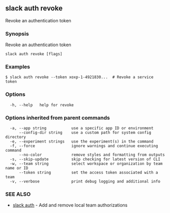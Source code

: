 ## slack auth revoke

Revoke an authentication token

### Synopsis

Revoke an authentication token

```
slack auth revoke [flags]
```

### Examples

```
$ slack auth revoke --token xoxp-1-4921830...  # Revoke a service token
```

### Options

```
  -h, --help   help for revoke
```

### Options inherited from parent commands

```
  -a, --app string           use a specific app ID or environment
      --config-dir string    use a custom path for system config directory
  -e, --experiment strings   use the experiment(s) in the command
  -f, --force                ignore warnings and continue executing command
      --no-color             remove styles and formatting from outputs
  -s, --skip-update          skip checking for latest version of CLI
  -w, --team string          select workspace or organization by team name or ID
      --token string         set the access token associated with a team
  -v, --verbose              print debug logging and additional info
```

### SEE ALSO

* [slack auth](slack_auth)	 - Add and remove local team authorizations

